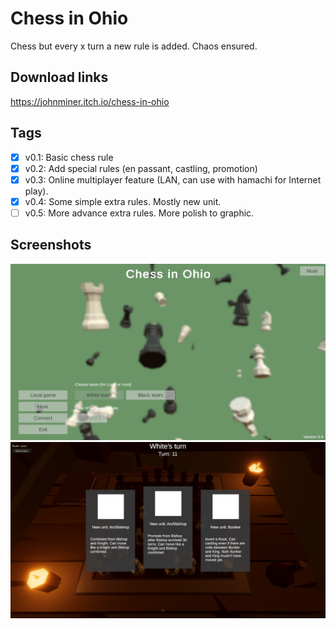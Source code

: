 # Chess in Ohio

Chess but every x turn a new rule is added. Chaos ensured.

## Download links

<https://johnminer.itch.io/chess-in-ohio>

## Tags

- [x] v0.1: Basic chess rule
- [x] v0.2: Add special rules (en passant, castling, promotion)
- [x] v0.3: Online multiplayer feature (LAN, can use with hamachi for Internet play).
- [x] v0.4: Some simple extra rules. Mostly new unit.
- [ ] v0.5: More advance extra rules. More polish to graphic.

## Screenshots

![Main menu screenshot](/Images/menu.jpg "Main menu")
![Ingame screenshot](/Images/ingame.jpg "Ingame")
